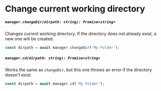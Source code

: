 # Change current working directory

##### `manager.changeDir(dirpath: string): Promise<string>`

Changes current working directory. If the directory does not already exist, a new one will be created.

```js
const dirpath = await manager.changeDir('My Folder');
```

##### `manager.cd(dirpath: string): Promise<string>`

Works the same as `changeDir`, but this one throws an error if the directory doesn't exist.

```js
const dirpath = await manager.cd('My Folder');
```